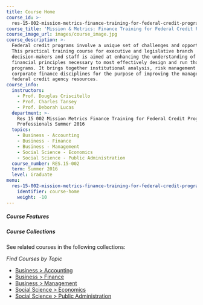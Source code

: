 ```yaml
---
title: Course Home
course_id: >-
  res-15-002-mission-metrics-finance-training-for-federal-credit-program-professionals-summer-2016
course_title: 'Mission & Metrics: Finance Training for Federal Credit Program Professionals'
course_image_url: images/course_image.jpg
course_description: >-
  Federal credit programs involve a unique set of challenges and opportunities.
  This practical training course for executive and legislative branch
  decision-makers and staff is aimed at enhancing the understanding of the core
  financial principles necessary to most effectively design and run those
  programs. It brings together institutional analysis, risk management and
  corporate finance disciplines for the purpose of improving the management of
  federal credit agency resources.
course_info:
  instructors:
    - Prof. Douglas Criscitello
    - Prof. Charles Tansey
    - Prof. Deborah Lucas
  department: >-
    Res 15 002 Mission Metrics Finance Training for Federal Credit Program
    Professionals Summer 2016
  topics:
    - Business - Accounting
    - Business - Finance
    - Business - Management
    - Social Science - Economics
    - Social Science - Public Administration
  course_number: RES.15-002
  term: Summer 2016
  level: Graduate
menu:
  res-15-002-mission-metrics-finance-training-for-federal-credit-program-professionals-summer-2016:
    identifier: course-home
    weight: -10
---
```


##### Course Features


##### Course Collections

See related courses in the following collections:

_Find Courses by Topic_

* [Business > Accounting](#)
* [Business > Finance](#)
* [Business > Management](#)
* [Social Science > Economics](#)
* [Social Science > Public Administration](#)
